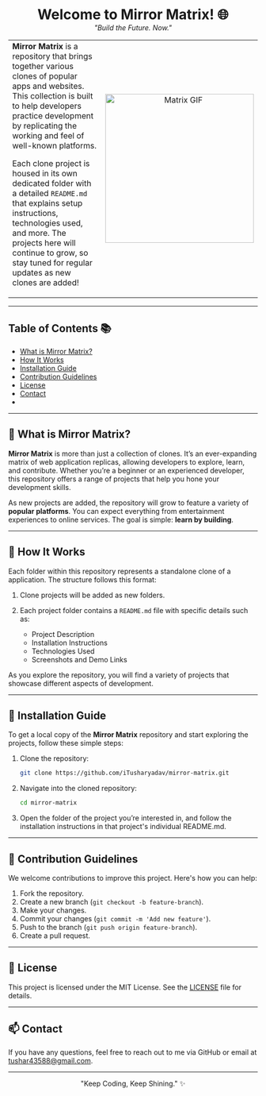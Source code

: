 <h1 align="center" style="margin-bottom: 0;">Welcome to Mirror Matrix! 🌐</h1>
<p align="center" style="margin-top: 0;"><em>"Build the Future. Now."</em></p>

<table>
  <tr>
    <td style="width: 50%; vertical-align: middle; text-align: left;">
      <strong>Mirror Matrix</strong> is a repository that brings together various clones of popular apps and websites. This collection is built to help developers practice development by replicating the working and feel of well-known platforms.

Each clone project is housed in its own dedicated folder with a detailed `README.md` that explains setup instructions, technologies used, and more. The projects here will continue to grow, so stay tuned for regular updates as new clones are added!
    </td>
    <td style="width: 50%; vertical-align: middle; text-align: center;">
      <img src="https://media.giphy.com/media/8rSiGkyA4P1Cw/giphy.gif" alt="Matrix GIF" width="300">
    </td>
  </tr>
</table>

  <!--  ![Matrix GIF](https://media.giphy.com/media/8rSiGkyA4P1Cw/giphy.gif) -->


 <!--**Mirror Matrix** is a repository that brings together various clones of popular apps and websites. This collection is built to help developers practice frontend development by replicating the look and feel of well-known platforms.

Each clone project is housed in its own dedicated folder with a detailed `README.md` that explains setup instructions, technologies used, and more. The projects here will continue to grow, so stay tuned for regular updates as new clones are added!-->

---

## Table of Contents 📚

- [What is Mirror Matrix?](#what-is-mirror-matrix)
- [How It Works](#how-it-works)
- [Installation Guide](#installation-guide)
- [Contribution Guidelines](#contribution-guidelines)
- [License](#license)
- [Contact](#contact)
- 
---

## 🤔 What is Mirror Matrix? 

**Mirror Matrix** is more than just a collection of clones. It’s an ever-expanding matrix of web application replicas, allowing developers to explore, learn, and contribute. Whether you’re a beginner or an experienced developer, this repository offers a range of projects that help you hone your development skills.

As new projects are added, the repository will grow to feature a variety of **popular platforms**. You can expect everything from entertainment experiences to online services. The goal is simple: **learn by building**.

---

## 🚀 How It Works

Each folder within this repository represents a standalone clone of a application. The structure follows this format:

1. Clone projects will be added as new folders.
2. Each project folder contains a `README.md` file with specific details such as:
   
   - Project Description
   - Installation Instructions
   - Technologies Used
   - Screenshots and Demo Links 

As you explore the repository, you will find a variety of projects that showcase different aspects of development.

---

## 🏁 Installation Guide 

To get a local copy of the **Mirror Matrix** repository and start exploring the projects, follow these simple steps:

1. Clone the repository:
   
   ```bash
   git clone https://github.com/iTusharyadav/mirror-matrix.git

3. Navigate into the cloned repository:

   ```bash
   cd mirror-matrix

3. Open the folder of the project you’re interested in, and follow the installation instructions in that project's individual README.md.

---
## 🤝 Contribution Guidelines 
We welcome contributions to improve this project. Here's how you can help:

1. Fork the repository.
2. Create a new branch (`git checkout -b feature-branch`).
3. Make your changes.
4. Commit your changes (`git commit -m 'Add new feature'`).
5. Push to the branch (`git push origin feature-branch`).
6. Create a pull request.

---
## 📜 License 

This project is licensed under the MIT License. See the [LICENSE](LICENSE) file for details.

---
## 📫 Contact 
If you have any questions, feel free to reach out to me via GitHub or email at tushar43588@gmail.com.

---
<p align="center"> "Keep Coding, Keep Shining." ✨ </p>
